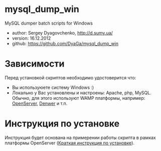 mysql_dump_win
==============

MySQL dumper batch scripts for Windows

- author: Sergey Dyagovchenko, http://d.sumy.ua/
- version: 16.12.2012
- github: https://github.com/DyaGa/mysql_dump_win

Зависимости
===========

Перед установкой скриптов необходимо удостоверится что:

 - Вы используюете систему Windows :)
 - Локально у Вас установлены и настроены: Apache, php, MySQL. Обычно, для этого используют WAMP платформы, например: [OpenServer](http://open-server.ru/), [Denwer](http://www.denwer.ru/) и т.п.

Инструкция по установке
=======================

Инструкция будет основана на примерении работы скрипта в рамках платформы OpenServer ([Краткая инструкция по установке](https://github.com/DyaGa/dev-workspace/wiki/WAMP-платформа-OpenServer.-Установка-и-настройка)).
